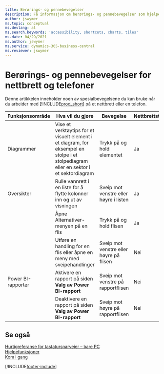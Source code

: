 ```yaml
---
title: Berørings- og pennebevegelser
description: Få informasjon om berørings- og pennebevegelser som hjelper deg å arbeide effektivt med dataene på nettbrett og telefoner.
author: jswymer
ms.topic: conceptual
ms.devlang: al
ms.search.keywords: 'accessibility, shortcuts, charts, tiles'
ms.date: 04/29/2021
ms.author: jswymer
ms.service: dynamics-365-business-central
ms.reviewer: jswymer
---
```


# <a name="touch-and-pen-gestures-for-tablet-and-phones"></a>Berørings- og pennebevegelser for nettbrett og telefoner

Denne artikkelen inneholder noen av spesialbevegelsene du kan bruke når du arbeider med [!INCLUDE[prod_short](includes/prod_short.md)] på et nettbrett eller en telefon.

|Funksjonsområde|Hva vil du gjøre|Bevegelse|Nettbrettstøtte|Telefonstøtte|
|------------|----------------------|-------|--------------|-------------|
|Diagrammer|Vise et verktøytips for et visuelt element i et diagram, for eksempel en stolpe i et stolpediagram eller en sektor i et sektordiagram|Trykk på og hold elementet|Ja|Ja|
|Oversikter|Rulle vannrett i en liste for å flytte kolonner inn og ut av visningen|Sveip mot venstre eller høyre i listen|Ja|Nei|
||Åpne Alternativer-menyen på en flis|Trykk på og hold flisen|Ja|Ja|
||Utføre en handling for en flis eller åpne en meny med sveipehandlinger |Sveip mot venstre eller høyre på flisen|Nei|Ja|
|Power BI-rapporter|Aktivere en rapport på siden **Valg av Power BI-rapport** |Sveip mot venstre på rapportflisen|Nei|Ja|
||Deaktivere en rapport på siden **Valg av Power BI-rapport** |Sveip mot høyre på rapportflisen|Nei|Ja|

<!-- ## Charts

Business Central built-in charts display useful information about business data and KPIs. You can get additional information about the data by using the tooltips that are available on top of the data. To access a tooltip, tap and hold or hover over the data.

-->

## <a name="see-also"></a>Se også

[Hurtigreferanse for tastatursnarveier – bare PC](keyboard-shortcuts-cheatsheet.md)  
[Hjelpefunksjoner](ui-accessibility.md)  
[Kom i gang](/dynamics365/business-central/ui-get-ready-business)  

[!INCLUDE[footer-include](includes/footer-banner.md)]
